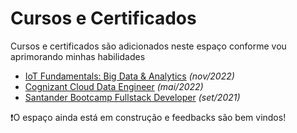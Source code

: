 # Cursos e Certificados

Cursos e certificados são adicionados neste espaço conforme vou aprimorando minhas habilidades

* [IoT Fundamentals: Big Data & Analytics](IoT%20Fundamentals%20Big%20Data%20%26%20Analytics/content.md) *(nov/2022)*
* [Cognizant Cloud Data Engineer](Cognizant%20Cloud%20Data%20Engineer/content.md) *(mai/2022)*
* [Santander Bootcamp Fullstack Developer](Santander%Bootcamp%Fullstack%Developer/content.md) *(set/2021)*

❗O espaço ainda está em construção e feedbacks são bem vindos!
